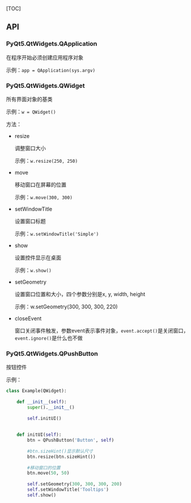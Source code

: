 [TOC]

## API

### PyQt5.QtWidgets.QApplication

在程序开始必须创建应用程序对象

示例：`app = QApplication(sys.argv)`

### PyQt5.QtWidgets.QWidget

所有界面对象的基类

示例：`w = QWidget()`

方法：

+ resize

  调整窗口大小

  示例：`w.resize(250, 250)`

+ move

  移动窗口在屏幕的位置

  示例：`w.move(300, 300)`

+ setWindowTitle

  设置窗口标题

  示例：`w.setWindowTitle('Simple')`

+ show

  设置控件显示在桌面

  示例：`w.show()`

+ setGeometry

  设置窗口位置和大小，四个参数分别是x, y, width, height

  示例：w.setGeometry(300, 300, 300, 220)

+ closeEvent

  窗口关闭事件触发，参数event表示事件对象，`event.accept()`是关闭窗口，`event.ignore()`是什么也不做

### PyQt5.QtWidgets.QPushButton

按钮控件

示例：

```python
class Example(QWidget):
    
    def __init__(self):
        super().__init__()
        
        self.initUI()
        
        
    def initUI(self):
        btn = QPushButton('Button', self)
        
        #btn.sizeHint()显示默认尺寸
        btn.resize(btn.sizeHint())
        
        #移动窗口的位置
        btn.move(50, 50) 
        
        self.setGeometry(300, 300, 300, 200)
        self.setWindowTitle('Tooltips')    
        self.show()
```

